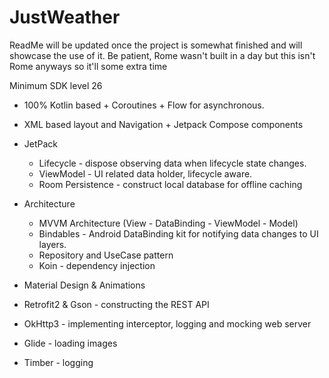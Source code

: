 # JustWeather
ReadMe will be updated once the project is somewhat finished and will showcase the use of it. Be patient, Rome wasn't built in a day but this isn't Rome anyways so it'll some extra time

Minimum SDK level 26

- 100% Kotlin based + Coroutines + Flow for asynchronous.
- XML based layout and Navigation + Jetpack Compose components
- JetPack
  - Lifecycle - dispose observing data when lifecycle state changes.
  - ViewModel - UI related data holder, lifecycle aware.
  - Room Persistence - construct local database for offline caching

- Architecture
  - MVVM Architecture (View - DataBinding - ViewModel - Model)
  - Bindables - Android DataBinding kit for notifying data changes to UI layers.
  - Repository and UseCase pattern
  - Koin - dependency injection

- Material Design & Animations
- Retrofit2 & Gson - constructing the REST API
- OkHttp3 - implementing interceptor, logging and mocking web server
- Glide - loading images
- Timber - logging
